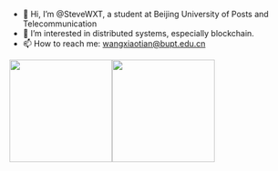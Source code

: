 - 👋 Hi, I’m @SteveWXT, a student at Beijing University of Posts and Telecommunication
- 👀 I’m interested in distributed systems, especially blockchain.
- 📫 How to reach me: wangxiaotian@bupt.edu.cn

<a href="https://github.com/SteveWXT">
  <img height="180em" src="https://github-readme-stats.vercel.app/api?username=SteveWXT&show_icons=true&theme=onedark&count_private=true"/><img height="180em" src="https://github-readme-stats.vercel.app/api/top-langs/?username=SteveWXT&layout=compact&hide=Makefile,CSS,html&langs_count=8" />
</a>

<!---
SteveWXT/SteveWXT is a ✨ special ✨ repository because its `README.md` (this file) appears on your GitHub profile.
You can click the Preview link to take a look at your changes.
--->
